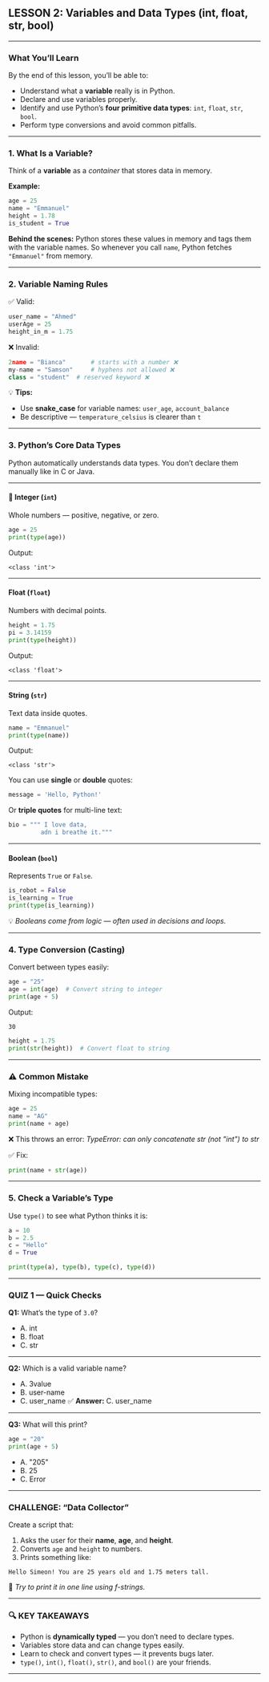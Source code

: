 ## LESSON 2: Variables and Data Types (int, float, str, bool)

---

### What You’ll Learn

By the end of this lesson, you’ll be able to:

* Understand what a **variable** really is in Python.
* Declare and use variables properly.
* Identify and use Python’s **four primitive data types**: `int`, `float`, `str`, `bool`.
* Perform type conversions and avoid common pitfalls.

---

###  1. What Is a Variable?

Think of a **variable** as a *container* that stores data in memory.

**Example:**

```python
age = 25
name = "Emmanuel"
height = 1.78
is_student = True
```

 **Behind the scenes:**
Python stores these values in memory and tags them with the variable names.
So whenever you call `name`, Python fetches `"Emmanuel"` from memory.

---

###  2. Variable Naming Rules

✅ Valid:

```python
user_name = "Ahmed"
userAge = 25
height_in_m = 1.75
```

❌ Invalid:

```python
2name = "Bianca"       # starts with a number ❌
my-name = "Samson"     # hyphens not allowed ❌
class = "student"  # reserved keyword ❌
```

💡 **Tips:**

* Use **snake_case** for variable names: `user_age`, `account_balance`
* Be descriptive — `temperature_celsius` is clearer than `t`

---

### 3. Python’s Core Data Types

Python automatically understands data types. You don’t declare them manually like in C or Java.

---

#### 🔢 Integer (`int`)

Whole numbers — positive, negative, or zero.

```python
age = 25
print(type(age))
```

Output:

```
<class 'int'>
```

---

#### Float (`float`)

Numbers with decimal points.

```python
height = 1.75
pi = 3.14159
print(type(height))
```

Output:

```
<class 'float'>
```

---

#### String (`str`)

Text data inside quotes.

```python
name = "Emmanuel"
print(type(name))
```

Output:

```
<class 'str'>
```

You can use **single** or **double** quotes:

```python
message = 'Hello, Python!'
```

Or **triple quotes** for multi-line text:

```python
bio = """ I love data,
         adn i breathe it."""
```

---

#### Boolean (`bool`)

Represents `True` or `False`.

```python
is_robot = False
is_learning = True
print(type(is_learning))
```

💡 *Booleans come from logic — often used in decisions and loops.*

---

### 4. Type Conversion (Casting)

Convert between types easily:

```python
age = "25"
age = int(age)  # Convert string to integer
print(age + 5)
```

Output:

```
30
```

```python
height = 1.75
print(str(height))  # Convert float to string
```

---

### ⚠️ Common Mistake

Mixing incompatible types:

```python
age = 25
name = "AG"
print(name + age)
```

❌ This throws an error: *TypeError: can only concatenate str (not "int") to str*

✅ Fix:

```python
print(name + str(age))
```

---

### 5. Check a Variable’s Type

Use `type()` to see what Python thinks it is:

```python
a = 10
b = 2.5
c = "Hello"
d = True

print(type(a), type(b), type(c), type(d))
```

---

### QUIZ 1 — Quick Checks

**Q1:** What’s the type of `3.0`?

* A. int
* B. float
* C. str
 

---

**Q2:** Which is a valid variable name?

* A. 3value
* B. user-name
* C. user_name
  ✅ **Answer:** C. user_name

---

**Q3:** What will this print?

```python
age = "20"
print(age + 5)
```

* A. "205"
* B. 25
* C. Error
 

---

### CHALLENGE: “Data Collector”

Create a script that:

1. Asks the user for their **name**, **age**, and **height**.
2. Converts `age` and `height` to numbers.
3. Prints something like:

```
Hello Simeon! You are 25 years old and 1.75 meters tall.
```

💪 *Try to print it in one line using f-strings.*

---

### 🔍 KEY TAKEAWAYS

* Python is **dynamically typed** — you don’t need to declare types.
* Variables store data and can change types easily.
* Learn to check and convert types — it prevents bugs later.
* `type()`, `int()`, `float()`, `str()`, and `bool()` are your friends.

---
